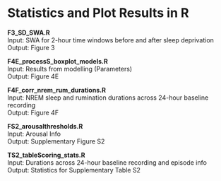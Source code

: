 # Statistics and Plot Results in R
        
**F3_SD_SWA.R**   
Input: SWA for 2-hour time windows before and after sleep deprivation  
Output: Figure 3  


**F4E_processS_boxplot_models.R**    
Input: Results from modelling (Parameters)  
Output: Figure 4E  


**F4F_corr_nrem_rum_durations.R**    
Input: NREM sleep and rumination durations across 24-hour baseline recording  
Output: Figure 4F  


**FS2_arousalthresholds.R**     
Input: Arousal Info  
Output: Supplementary Figure S2  


**TS2_tableScoring_stats.R**  
Input: Durations across 24-hour baseline recording and episode info  
Output: Statistics for Supplementary Table S2  
